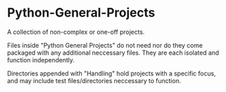 # Python-General-Projects
A collection of non-complex or one-off projects.

Files inside "Python General Projects" do not need nor do they come packaged with any additional neccessary files. They are each isolated and function independently.

Directories appended with "Handling" hold projects with a specific focus, and may include test files/directories neccessary to function.
